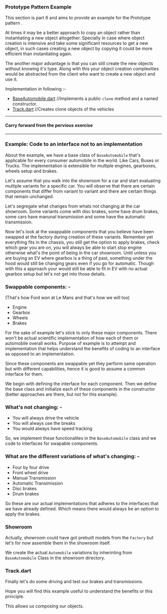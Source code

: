 ### Prototype Pattern Example

This section is part 6 and aims to provide an example for the Prototype pattern .

At times it may be a better approach to copy an object rather than instantiating a new object altogether. Specially in case where object creation is intensive and take some significant resources to get a new object, in such cases creating a new object by copying it could be more efficient than instantiating again. 

The another major advantage is that you can still create the new objects without knowing it's type. Along with this your object creation complexities would be abstracted from the client who want to create a new object and use it. 

Implementation in following :-

- [BaseAutomobile.dart](./BaseAutomobile.dart) //Implements a public `clone` method and a named constructor. 
- [Track.dart](./Track.dart) //Creates clone objects of the vehicles

---

#### Carry forward from the pervious exercise

---

### Example: Code to an interface not to an implementation

About the example, we have a base class of `BaseAutomobile` that's applicable for every consumer automobile in the world. Like Cars, Buses or Trucks. The implementation is extensible for multiple engines, gearboxes, wheels setup and brakes.

Let's assume that you walk into the showroom for a car and start evaluating multiple variants for a specific car. You will observe that there are certain components that differ from variant to variant and there are certain things that remain unchanged.

Let's segregate what changes from whats not changing at the car showroom. Some variants come with disc brakes, some have drum brakes, some cars have manunal transmission and some have the automatic transmission.

Now let's look at the swappable components that you believe have been swapped at the factory during creation of these variants. Remember yet everything fits in the chassis, you still get the option to apply brakes, check which gear you are on, you will always be able to start stop engine otherwise what's the point of being in the car showroom. Until unless you are buying an EV where gearbox is a thing of past, something under the hood would still be changing gears even if you go for automatic. Though with this a approach your would still be able to fit in EV with no actual gearbox setup but let's not get into those details.

### Swappable components: -

(That's how Ford won at Le Mans and that's how we will too)

- Engine
- Gearbox
- Wheels
- Brakes

For the sake of example let's stick to only these major components. There won't be actual scientific implementation of how each of them or automobile overall works. Purpose of example is to attempt and implementation that helps understand the benefits of coding to an interface as opposed to an implementation.

Since these components are swappable yet they perform same operation but with different capabilities, hence it is good to assume a common interface for them.

We begin with defining the interface for each component. Then we define the base class and initialize each of these components in the constructor (better approaches are there, but not for this example).

### What's not changing: -

- You will always drive the vehicle
- You will always use the breaks
- You would always have speed tracking

So, we implement these functionalites in the `BaseAutomobile` class and we code to interfaces for swapable components.

### What are the different variations of what's changing: -

- Four by four drive
- Front wheel drive
- Manual Transmission
- Automatic Transimission
- Disc brakes
- Drum brakes

So these are our actual implementations that adheres to the interfaces that we have already defined. Which means there would always be an option to apply the brakes.

### Showroom

Actually, showroom could have got prebuilt models from the `Factory` but let's for now assemble them in the showroom itself.

We create the actual `Automobile` variations by inherinting from `BaseAutomobile` Class in the showroom directory.

### Track.dart

Finally let's do some driving and test our brakes and transmissions.

Hope you will find this example useful to understand the benefits or this principle.

This allows us composing our objects.
